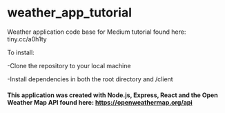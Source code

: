 # weather_app_tutorial
Weather application code base for Medium tutorial found here: tiny.cc/a0h1ty


To install:

-Clone the repository to your local machine

-Install dependencies in both the root directory and /client 



#### This application was created with Node.js, Express, React and the Open Weather Map API found here: https://openweathermap.org/api
